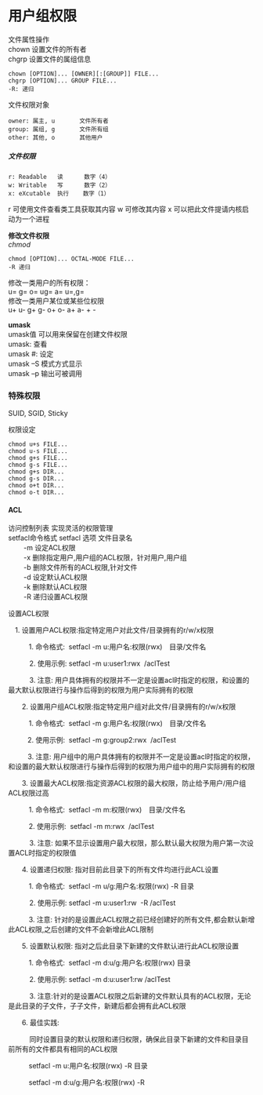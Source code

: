 # 用户组权限 
文件属性操作  
chown 设置文件的所有者  
chgrp 设置文件的属组信息  

```
chown [OPTION]... [OWNER][:[GROUP]] FILE...
chgrp [OPTION]... GROUP FILE...
-R: 递归
```
文件权限对象  

```
owner: 属主, u       文件所有者  
group: 属组, g       文件所有组
other: 其他, o       其他用户
```

##### 文件权限

```
r: Readable   读      数字（4）
w: Writable   写      数字（2）
x: eXcutable  执行    数字（1）
```
r  可使用文件查看类工具获取其内容
w  可修改其内容
x  可以把此文件提请内核启动为一个进程

**修改文件权限**  
*chmod*  

```
chmod [OPTION]... OCTAL-MODE FILE...
-R 递归
```
修改一类用户的所有权限：  
u= g= o= ug= a= u=,g=  
修改一类用户某位或某些位权限  
u+ u- g+ g- o+ o- a+ a- + -  

**umask**  
umask值 可以用来保留在创建文件权限  
umask: 查看  
umask #: 设定    
umask –S 模式方式显示  
umask –p 输出可被调用  

### 特殊权限
SUID, SGID, Sticky 

权限设定

```
chmod u+s FILE...
chmod u-s FILE...
chmod g+s FILE...
chmod g-s FILE...
chmod g+s DIR...
chmod g-s DIR...
chmod o+t DIR...
chmod o-t DIR...
```
#### ACL
访问控制列表 实现灵活的权限管理    
 setfacl命令格式 setfacl 选项 文件目录名  
        -m 设定ACL权限  
        -x 删除指定用户,用户组的ACL权限，针对用户,用户组  
        -b 删除文件所有的ACL权限,针对文件  
        -d 设定默认ACL权限  
        -k 删除默认ACL权限  
        -R 递归设置ACL权限  

设置ACL权限

　1. 设置用户ACL权限:指定特定用户对此文件/目录拥有的r/w/x权限  

　　　1. 命令格式:  setfacl -m u:用户名:权限(rwx)　目录/文件名

           2. 使用示例: setfacl -m u:user1:rwx  /aclTest

           3. 注意: 用户具体拥有的权限并不一定是设置acl时指定的权限，和设置的最大默认权限进行与操作后得到的权限为用户实际拥有的权限

　　2. 设置用户组ACL权限:指定特定用户组对此文件/目录拥有的r/w/x权限

　　　1. 命令格式:  setfacl -m g:用户名:权限(rwx)　目录/文件名

          2. 使用示例:  setfacl -m g:group2:rwx  /aclTest           

　　   3. 注意: 用户组中的用户具体拥有的权限并不一定是设置acl时指定的权限，和设置的最大默认权限进行与操作后得到的权限为用户组中的用户实际拥有的权限

　　3. 设置最大ACL权限:指定资源ACL权限的最大权限，防止给予用户/用户组ACL权限过高

　　　1. 命令格式:  setfacl -m m:权限(rwx)　目录/文件名

　　　2. 使用示例:  setfacl -m m:rwx  /aclTest

           3. 注意: 如果不显示设置用户最大权限，那么默认最大权限为用户第一次设置ACL时指定的权限值

　　4. 设置递归权限: 指对目前此目录下的所有文件均进行此ACL设置

　　　1. 命令格式:  setfacl -m u/g:用户名:权限(rwx) -R 目录

           2. 使用示例: setfacl -m u:user1:rw  -R /aclTest

　　　3. 注意: 针对的是设置此ACL权限之前已经创建好的所有文件,都会默认新增此ACL权限,之后创建的文件不会新增此ACL限制 

　　5. 设置默认权限: 指对之后此目录下新建的文件默认进行此ACL权限设置

　　　1. 命令格式:  setfacl -m d:u/g:用户名:权限(rwx) 目录

           2. 使用示例: setfacl -m d:u:user1:rw /aclTest

           3. 注意:针对的是设置ACL权限之后新建的文件默认具有的ACL权限，无论是此目录的子文件，子子文件，新建后都会拥有此ACL权限

　　6. 最佳实践:

           同时设置目录的默认权限和递归权限，确保此目录下新建的文件和目录目前所有的文件都具有相同的ACL权限

　　　setfacl -m u:用户名:权限(rwx) -R 目录

　　　setfacl -m d:u/g:用户名:权限(rwx) -R 
